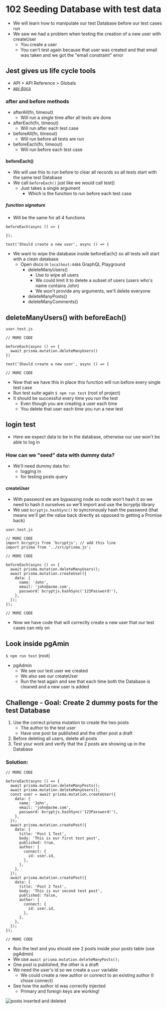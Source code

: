 # 102 Seeding Database with test data
* We will learn how to manipulate our test Database before our test cases run
* We saw we had a problem when testing the creation of a new user with createUser
    - You create a user
    - You can't test again because that user was created and that email was taken and we got the "email constraint" error

## Jest gives us life cycle tools
* API > API Reference > Globals
* [api docs](https://jestjs.io/docs/en/api)

### after and before methods
* afterAll(fn, timeout)
    - Will run a single time after all tests are done
* afterEach(fn, timeout)
    - Will run after each test case
* beforeAll(fn, timeout)
    - Will run before all tests are run
* beforeEach(fn, timeout)
    - Will run before each test case

#### beforeEach()
* We will use this to run before to clear all records so all tests start with the same test Database
* We call `beforeEach()` just like we would call test()
    - Just takes a single argument
        + Which is the function to run before each test case

##### function signature
* Will be the same for all 4 functions

```
beforeEach(async () => {

});

test('Should create a new user', async () => {
```

* We want to wipe the database inside beforeEach() so all tests will start with a clean database
    - Open docs in `localhost:4466` GraphQL Playground
        + deleteManyUsers()
            * Use to wipe all users
            * We could limit it to delete a subset of users (users who's name contains John)
            * We won't provide any arguments, we'll delete everyone
        + deleteManyPosts()
        + deleteManyComments()

## deleteManyUsers() with beforeEach()
`user.test.js`

```
// MORE CODE

beforeEach(async () => {
  await prisma.mutation.deleteManyUsers()
})

test('Should create a new user', async () => {

// MORE CODE
```

* Now that we have this in place this function will run before every single test case
* Run test suite again `$ npm run test` (root of project)
* It should be successful every time you run the test
    - Even though you are creating a user each time
    - You delete that user each time you run a new test

## login test
* Here we expect data to be in the database, otherwise our use won't be able to log in

### How can we "seed" data with dummy data?
* We'll need dummy data for:
    - logging in
    - for testing posts query

#### createUser
* With password we are bypassing node so node won't hash it so we need to hash it ourselves so we'll import and use the bcryptjs library
* We use `bcryptjs.hashSync()` to syncronously hash the password (that means we'll get the value back directly as opposed to getting a Promise back)

`user.test.js`

```
// MORE CODE
import bcryptjs from 'bcryptjs'; // add this line
import prisma from '../src/prisma.js';

// MORE CODE

beforeEach(async () => {
  await prisma.mutation.deleteManyUsers();
  await prisma.mutation.createUser({
    data: {
      name: 'John',
      email: 'john@acme.com',
      password: bcryptjs.hashSync('123Password!'),
    },
  });
});

// MORE CODE
```

* Now we have code that will correctly create a new user that our test cases can rely on

## Look inside pgAmin
`$ npm run test` (root)

* pgAdmin
    - We see our test user we created
    - We also see our createUser
    - Run the test again and see that each time both the Database is cleaned and a new user is added

## Challenge - Goal: Create 2 dummy posts for the test Database
1. Use the correct prisma mutation to create the two posts
    * The author to the test user
    * Have one post be published and the other post a draft
2. Before deleting all users, delete all posts
3. Test your work and verify that the 2 posts are showing up in the Database 

### Solution:
```
// MORE CODE

beforeEach(async () => {
  await prisma.mutation.deleteManyPosts();
  await prisma.mutation.deleteManyUsers();
  const user = await prisma.mutation.createUser({
    data: {
      name: 'John',
      email: 'john@acme.com',
      password: bcryptjs.hashSync('123Password!'),
    },
  });
  await prisma.mutation.createPost({
    data: {
      title: 'Post 1 Test',
      body: 'This is our first test post',
      published: true,
      author: {
        connect: {
          id: user.id,
        },
      },
    },
  });
  await prisma.mutation.createPost({
    data: {
      title: 'Post 2 Test',
      body: 'This is our second test post',
      published: false,
      author: {
        connect: {
          id: user.id,
        },
      },
    },
  });
});

// MORE CODE
```

* Run the test and you should see 2 posts inside your posts table (use pgAdmin)
* We use `await prisma.mutation.deleteManyPosts();`
* One post is published, the other is a draft
* We need the user's id so we create a `user` variable
    - We could create a new author or connect to an existing author (I chose connect)
* See how the author id was correctly injected
    - Primary and foreign keys are working!

![posts inserted and deleted](https://i.imgur.com/I65OMR6.png)


